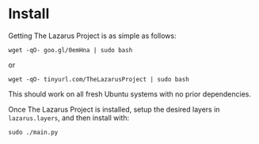 # Install

Getting The Lazarus Project is as simple as follows:

```
wget -qO- goo.gl/0emHna | sudo bash
```

or

```
wget -qO- tinyurl.com/TheLazarusProject | sudo bash
```

This should work on all fresh Ubuntu systems with no prior dependencies.

Once The Lazarus Project is installed, setup the desired layers in `lazarus.layers`, and then install with:

```
sudo ./main.py
```
